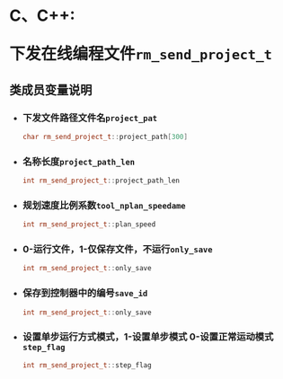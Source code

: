 # <p class="hidden">C、C++: </p>下发在线编程文件`rm_send_project_t`

## 类成员变量说明

- ### 下发文件路径文件名`project_pat`

    ```C++
    char rm_send_project_t::project_path[300]
    ```

- ### 名称长度`project_path_len`

    ```C++
    int rm_send_project_t::project_path_len
    ```

- ### 规划速度比例系数`tool_nplan_speedame`

    ```C++
    int rm_send_project_t::plan_speed
    ```

- ### 0-运行文件，1-仅保存文件，不运行`only_save`

    ```C++
    int rm_send_project_t::only_save
    ```

- ### 保存到控制器中的编号`save_id`

    ```C++
    int rm_send_project_t::only_save
    ```

- ### 设置单步运行方式模式，1-设置单步模式 0-设置正常运动模式`step_flag`

    ```C++
    int rm_send_project_t::step_flag
    ```
